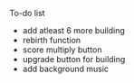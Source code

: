 To-do list
- add atleast 6 more building
- rebirth function
- score multiply button
- upgrade button for building
- add background music

